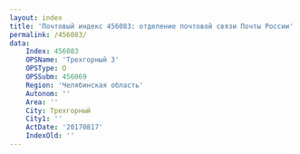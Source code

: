 ```yaml
---
layout: index
title: 'Почтовый индекс 456083: отделение почтовой связи Почты России'
permalink: /456083/
data:
    Index: 456083
    OPSName: 'Трехгорный 3'
    OPSType: О
    OPSSubm: 456069
    Region: 'Челябинская область'
    Autonom: ''
    Area: ''
    City: Трехгорный
    City1: ''
    ActDate: '20170817'
    IndexOld: ''
---
```

